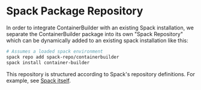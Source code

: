 Spack Package Repository
========================

In order to integrate ContainerBuilder with an existing Spack installation,
we separate the ContainerBuilder package into its own "Spack Repository" which
can be dynamically added to an existing spack installation like this:


```bash
# Assumes a loaded spack environment
spack repo add spack-repo/containerbuilder
spack install container-builder
```

This repository is structured according to Spack's repository definitions. For
example, see [Spack itself](https://github.com/spack/spack/tree/develop/var/spack/repos/builtin.mock).

